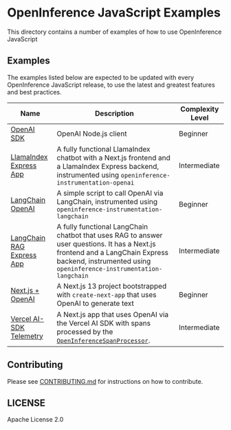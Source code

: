 # OpenInference JavaScript Examples

This directory contains a number of examples of how to use OpenInference JavaScript

## Examples

The examples listed below are expected to be updated with every OpenInference JavaScript release, to use the latest and greatest features and best practices.

| Name                                                                                                                 | Description                                                                                                                                                                                          | Complexity Level |
| -------------------------------------------------------------------------------------------------------------------- | ---------------------------------------------------------------------------------------------------------------------------------------------------------------------------------------------------- | ---------------- |
| [OpenAI SDK](/js/examples/openai)                                                                                    | OpenAI Node.js client                                                                                                                                                                                | Beginner         |
| [LlamaIndex Express App](/js/examples/llama-index-express)                                                           | A fully functional LlamaIndex chatbot with a Next.js frontend and a LlamaIndex Express backend, instrumented using `openinference-instrumentation-openai`                                            | Intermediate     |
| [LangChain OpenAI](/js/packages/openinference-instrumentation-langchain/examples)                                    | A simple script to call OpenAI via LangChain, instrumented using `openinference-instrumentation-langchain`                                                                                           | Beginner         |
| [LangChain RAG Express App](/js/examples/langchain-express)                                                          | A fully functional LangChain chatbot that uses RAG to answer user questions. It has a Next.js frontend and a LangChain Express backend, instrumented using `openinference-instrumentation-langchain` | Intermediate     |
| [Next.js + OpenAI](/js/examples/nextjs-openai-simple/)                                                               | A Next.js 13 project bootstrapped with `create-next-app` that uses OpenAI to generate text                                                                                                           | Beginner         |
| [Vercel AI-SDK Telemetry](https://github.com/Arize-ai/openinference/tree/main/js/examples/next-openai-telemetry-app) | A Next.js app that uses OpenAI via the Vercel AI SDK with spans processed by the [`OpenInferenceSpanProcessor`](https://github.com/Arize-ai/openinference/tree/main/js/packages/openinference-vercel).      | Intermediate     |

## Contributing

Please see [CONTRIBUTING.md](../../CONTRIBUTING.md) for instructions on how to contribute.

## LICENSE

Apache License 2.0
